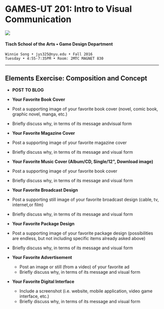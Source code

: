 # GAMES-UT 201: Intro to Visual Communication

![](http://www.fusionfilmfestival.com/wp-content/uploads/2013/01/tisch-logo-left.png)

#### Tisch School of the Arts • Game Design Department

    Winnie Song • jys325@nyu.edu • Fall 2016
    Tuesday • 4:55-7:35PM • Room: 2MTC MAGNET 830

---

## Elements Exercise: Composition and Concept

* **POST TO BLOG**

*  **Your Favorite Book Cover**
  * Post a supporting image of your favorite book cover (novel, comic book, graphic novel, manga, etc.)
  * Briefly discuss why, in terms of its message andvisual form


*  **Your Favorite Magazine Cover**
  * Post a supporting image of your favorite magazine cover
  * Briefly discuss why, in terms of its message and visual form


*  **Your Favorite Music Cover (Album/CD, Single/12", Download image)**
  * Post a supporting image of your favorite book cover 
  * Briefly discuss why, in terms of its message and visual form


*  **Your Favorite Broadcast Design**
  * Post a supporting still image of your favorite broadcast design (cable, tv, internet,or film)
  * Briefly discuss why, in terms of its message and visual form


*  **Your Favorite Package Design**
  * Post a supporting image of your favorite package design (possibilities are endless, but not including specific items already asked above)
  * Briefly discuss why, in terms of its message and visual form


* **Your Favorite Advertisement**
  * Post an image or still (from a video) of your favorite ad
  * Briefly discuss why, in terms of its message and visual form


* **Your Favorite Digital Interface**
  * Include a screenshot (i.e. website, mobile application, video game interface, etc.)
  * Briefly discuss why, in terms of its message and visual form

